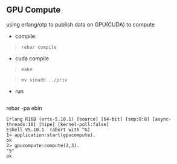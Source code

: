 ## GPU Compute

using erlang/otp to publish data on GPU(CUDA) to compute

* compile:

> `rebar compile`

* cuda compile

> `make`

> `mv simadd ../priv`

* run

> ```
rebar -pa ebin

    Erlang R16B (erts-5.10.1) [source] [64-bit] [smp:8:8] [async-threads:10] [hipe] [kernel-poll:false]
    Eshell V5.10.1  (abort with ^G)
    1> application:start(gpucompute).
    ok
    2> gpucompute:compute(2,3).
    "5"
    ok
  ```
